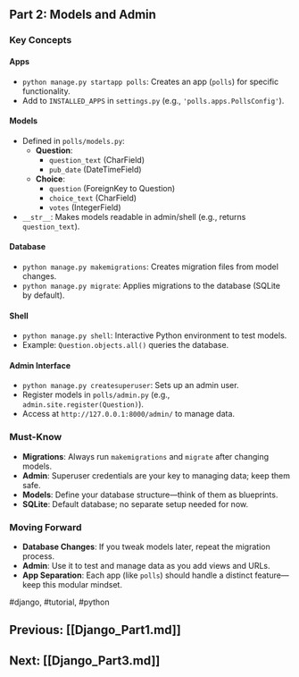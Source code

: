 ## Part 2: Models and Admin

### Key Concepts

#### Apps
- `python manage.py startapp polls`: Creates an app (`polls`) for specific functionality.
- Add to `INSTALLED_APPS` in `settings.py` (e.g., `'polls.apps.PollsConfig'`).

#### Models
- Defined in `polls/models.py`:
  - **Question**: 
    - `question_text` (CharField)
    - `pub_date` (DateTimeField)
  - **Choice**: 
    - `question` (ForeignKey to Question)
    - `choice_text` (CharField)
    - `votes` (IntegerField)
- `__str__`: Makes models readable in admin/shell (e.g., returns `question_text`).

#### Database
- `python manage.py makemigrations`: Creates migration files from model changes.
- `python manage.py migrate`: Applies migrations to the database (SQLite by default).

#### Shell
- `python manage.py shell`: Interactive Python environment to test models.
- Example: `Question.objects.all()` queries the database.

#### Admin Interface
- `python manage.py createsuperuser`: Sets up an admin user.
- Register models in `polls/admin.py` (e.g., `admin.site.register(Question)`).
- Access at `http://127.0.0.1:8000/admin/` to manage data.

### Must-Know
- **Migrations**: Always run `makemigrations` and `migrate` after changing models.
- **Admin**: Superuser credentials are your key to managing data; keep them safe.
- **Models**: Define your database structure—think of them as blueprints.
- **SQLite**: Default database; no separate setup needed for now.

### Moving Forward
- **Database Changes**: If you tweak models later, repeat the migration process.
- **Admin**: Use it to test and manage data as you add views and URLs.
- **App Separation**: Each app (like `polls`) should handle a distinct feature—keep this modular mindset.

#django, #tutorial, #python


## Previous: [[Django_Part1.md]]
## Next: [[Django_Part3.md]]
